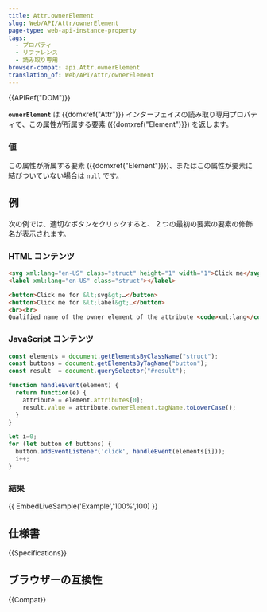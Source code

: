 ```yaml
---
title: Attr.ownerElement
slug: Web/API/Attr/ownerElement
page-type: web-api-instance-property
tags:
  - プロパティ
  - リファレンス
  - 読み取り専用
browser-compat: api.Attr.ownerElement
translation_of: Web/API/Attr/ownerElement
---
```

{{APIRef("DOM")}}

**`ownerElement`** は {{domxref("Attr")}} インターフェイスの読み取り専用プロパティで、この属性が所属する要素 ({{domxref("Element")}}) を返します。

### 値

この属性が所属する要素 ({{domxref("Element")}})、またはこの属性が要素に結びついていない場合は `null` です。

## 例

次の例では、適切なボタンをクリックすると、 2 つの最初の要素の要素の修飾名が表示されます。

### HTML コンテンツ

```html
<svg xml:lang="en-US" class="struct" height="1" width="1">Click me</svg>
<label xml:lang="en-US" class="struct"></label>

<button>Click me for &lt;svg&gt;…</button>
<button>Click me for &lt;label&gt;…</button>
<br><br>
Qualified name of the owner element of the attribute <code>xml:lang</code>: <output id="result"><i>None.</i></output>
```

### JavaScript コンテンツ

```js
const elements = document.getElementsByClassName("struct");
const buttons = document.getElementsByTagName("button");
const result  = document.querySelector("#result");

function handleEvent(element) {
  return function(e) {
    attribute = element.attributes[0];
    result.value = attribute.ownerElement.tagName.toLowerCase();
  }
}

let i=0;
for (let button of buttons) {
  button.addEventListener('click', handleEvent(elements[i]));
  i++;
}
```

### 結果

{{ EmbedLiveSample('Example','100%',100) }}

## 仕様書

{{Specifications}}

## ブラウザーの互換性

{{Compat}}
